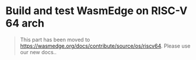 # Build and test WasmEdge on RISC-V 64 arch

> This part has been moved to  <https://wasmedge.org/docs/contribute/source/os/riscv64>. Please use our new docs..
